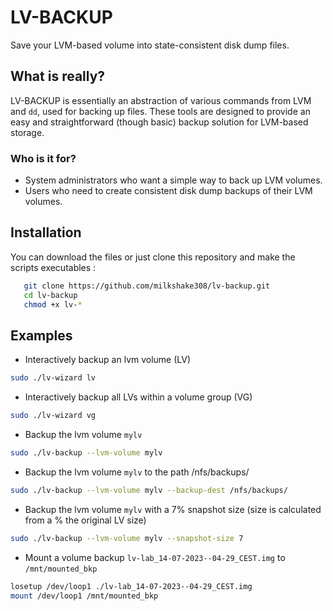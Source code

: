 # LV-BACKUP
Save your LVM-based volume into state-consistent disk dump files.

## What is really?
LV-BACKUP is essentially an abstraction of various commands from LVM and `dd`, used for backing up files. These tools are designed to provide an easy and straightforward (though basic) backup solution for LVM-based storage.

### Who is it for?
- System administrators who want a simple way to back up LVM volumes.
- Users who need to create consistent disk dump backups of their LVM volumes.

## Installation
You can download the files or just clone this repository and make the scripts executables :

```bash
   git clone https://github.com/milkshake308/lv-backup.git
   cd lv-backup
   chmod +x lv-*
   ```

## Examples
- Interactively backup an lvm volume (LV)
```bash
sudo ./lv-wizard lv
```
- Interactively backup all LVs within a volume group (VG)
```bash
sudo ./lv-wizard vg
```
- Backup the lvm volume `mylv` 
```bash
sudo ./lv-backup --lvm-volume mylv
```
- Backup the lvm volume `mylv` to the path /nfs/backups/ 
```bash
sudo ./lv-backup --lvm-volume mylv --backup-dest /nfs/backups/
```
- Backup the lvm volume `mylv` with a 7% snapshot size (size is calculated from a % the original LV size)
```bash
sudo ./lv-backup --lvm-volume mylv --snapshot-size 7
```
- Mount a volume backup `lv-lab_14-07-2023--04-29_CEST.img` to `/mnt/mounted_bkp`
```bash
losetup /dev/loop1 ./lv-lab_14-07-2023--04-29_CEST.img
mount /dev/loop1 /mnt/mounted_bkp
```